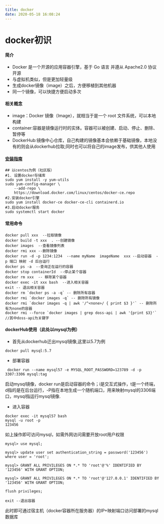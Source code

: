 ```yaml
---
title: docker
date: 2020-05-18 16:08:24
---
```



# docker初识
#### 简介   
- Docker 是一个开源的应用容器引擎，基于 Go 语言 并遵从 Apache2.0 协议开源
- 与虚拟机类似，但是更加轻量级
- 生成docker镜像（image）之后，方便移植到其他机器
- 同一个镜像，可以快捷方便启动多次


#### 相关概念
- image：Docker 镜像（Image），就相当于是一个 root 文件系统，可以本地构建
- container:容器是镜像运行时的实体。容器可以被创建、启动、停止、删除、暂停等
- DockerHub:镜像中心仓库，自己构建的镜像基本会依赖于基础镜像，本地没有的则会从dockerhub拉取;同时也可以将自己的image发布，供其他人使用

#### [安装指南](https://docs.docker.com/engine/install/centos/)

```
## 以centos为例（社区版）
#1. 设置docker存储库
sudo yum install -y yum-utils
sudo yum-config-manager \
    --add-repo \
    https://download.docker.com/linux/centos/docker-ce.repo
#2.安装docker引擎
sudo yum install docker-ce docker-ce-cli containerd.io
#3.启动docker服务
sudo systemctl start docker
```

#### 常用命令
```
docker pull xxx  --拉取镜像
docker build -t xxx  . --创建镜像
docker images  --查看镜像列表
docker rmi xxx --删除镜像
docker run -d -p 1234:1234  --name myName  imageName  xxx --启动容器  -p 端口 映射 -d 后台运行
docker ps -a  --查询正在运行的容器
docker stop containerId  --停止某个容器
docker rm xxx  -- 移除某个容器
docker exec -it xxx bash  --进入相关容器
exit -- 退出相关容器
docker rm `docker ps -a -q` -- 删除所有容器
docker rmi `docker images -q` -- 删除所有镜像
docker rmi `docker images -q | awk '/^<none>/ { print $3 }'` -- 删除所有为none的容器
docker rmi --force `docker images | grep doss-api | awk '{print $3}'`    //其中doss-api为关键字
```

#### dockerHub使用（此处以mysql为例）
- 首先从dockerhub迁出mysql镜像,这里以5.7为例
   
```
docker pull mysql:5.7
```
- 部署容器
```
 docker run --name mysql57 -e MYSQL_ROOT_PASSWORD=123789 -d -p 3307:3306 mysql:tag
```
启动mysql镜像，docker run是启动容器的命令；i是交互式操作，t是一个终端，d指的是在后台运行，-P指在本地生成一个随机端口，用来映射mysql的3306端口，mysql指运行mysql镜像.

- 进入容器
```
docker exec -it mysql57 bash
mysql -u root -p
123456
```
如上操作即可访问mysql，如需外网访问需要开放root用户权限
```
mysql> use mysql;

mysql> update user set authentication_string = password('123456') where user = 'root';

mysql> GRANT ALL PRIVILEGES ON *.* TO 'root'@'%' IDENTIFIED BY '123456' WITH GRANT OPTION;

mysql> GRANT ALL PRIVILEGES ON *.* TO 'root'@'127.0.0.1' IDENTIFIED BY '123456' WITH GRANT OPTION;

flush privileges;
```
```
exit --退出容器
```
此时即可通过宿主机（docker容器所在服务器）的IP+映射端口访问部署的mysql数据库

